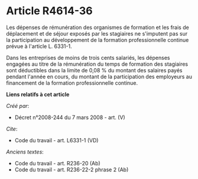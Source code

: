 # Article R4614-36

Les dépenses de rémunération des organismes de formation et les frais de déplacement et de séjour exposés par les stagiaires
ne s'imputent pas sur la participation au développement de la formation professionnelle continue prévue à l'article L.
6331-1. 

Dans les entreprises de moins de trois cents salariés, les dépenses engagées au titre de la rémunération du temps de
formation des stagiaires sont déductibles dans la limite de 0,08 % du montant des salaires payés pendant l'année en cours, du
montant de la participation des employeurs au financement de la formation professionnelle continue.

**Liens relatifs à cet article**

_Créé par_:

  - Décret n°2008-244 du 7 mars 2008 - art. (V)

_Cite_:

  - Code du travail - art. L6331-1 (VD)

_Anciens textes_:

  - Code du travail - art. R236-20 (Ab)
  - Code du travail - art. R236-22-2 phrase 2 (Ab)
